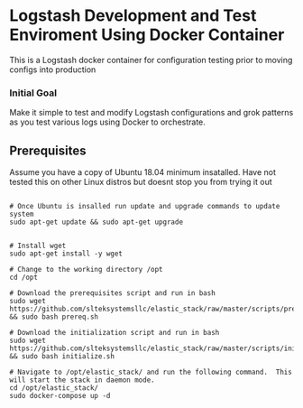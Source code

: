 # Logstash Development and Test Enviroment Using Docker Container

This is a Logstash docker container for configuration testing prior to moving configs into production

### Initial Goal

Make it simple to test and modify Logstash configurations and grok patterns as you test various logs using Docker to orchestrate.


## Prerequisites
Assume you have a copy of Ubuntu 18.04 minimum insatalled.  Have not tested this on other Linux distros but doesnt stop you from trying it out

```#Assumes you have downloaded and installed Ubuntu 18.04 minimum to start. Follow the rest of the steps below to configure and get up and running

# Once Ubuntu is insalled run update and upgrade commands to update system
sudo apt-get update && sudo apt-get upgrade


# Install wget
sudo apt-get install -y wget

# Change to the working directory /opt
cd /opt

# Download the prerequisites script and run in bash
sudo wget https://github.com/slteksystemsllc/elastic_stack/raw/master/scripts/prereq.sh && sudo bash prereq.sh

# Download the initialization script and run in bash
sudo wget https://github.com/slteksystemsllc/elastic_stack/raw/master/scripts/initialize.sh && sudo bash initialize.sh

# Navigate to /opt/elastic_stack/ and run the following command.  This will start the stack in daemon mode.
cd /opt/elastic_stack/
sudo docker-compose up -d


```
